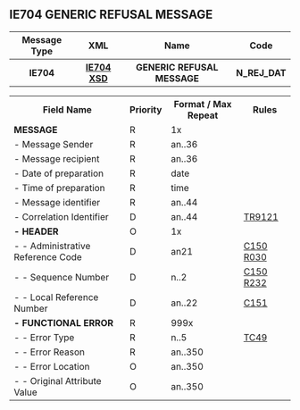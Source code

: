 ## IE704 GENERIC REFUSAL MESSAGE
<table>
 <tr>
  <th>
   Message Type
  </th>
  <th>
   XML
  </th>
  <th>
   Name
  </th>
  <th>
   Code
  </th>
 </tr>
 <tr>
  <th>
   IE704
  </th>
  <th>
  <a href="https://github.com/hmrc/excise-movement-control-system-api/blob/main/app/xsd/ie704uk.xsd">IE704 XSD</a>
  </th>
  <th>
   GENERIC REFUSAL MESSAGE
  </th>
  <th>
   N_REJ_DAT
  </th>
 </tr>
</table>
<table>
 <tr>
  <th>
   Field Name
  </th>
  <th>
   Priority
  </th>
  <th>
   Format / Max Repeat
  </th>
  <th>
   Rules
  </th>
 </tr>
 <tr>
  <td>
   <b>MESSAGE</b>
  </td>
  <td>
   R
  </td>
  <td>
   1x
  </td>
  <td>
   <span>
   </span>
  </td>
 </tr>
 <tr>
  <td>
   - Message Sender
  </td>
  <td>
   R
  </td>
  <td>
   an..36
  </td>
  <td>
  </td>
 </tr>
 <tr>
  <td>
   - Message recipient
  </td>
  <td>
   R
  </td>
  <td>
   an..36
  </td>
  <td>
  </td>
 </tr>
 <tr>
  <td>
   - Date of preparation
  </td>
  <td>
   R
  </td>
  <td>
   date
  </td>
  <td>
  </td>
 </tr>
 <tr>
  <td>
   - Time of preparation
  </td>
  <td>
   R
  </td>
  <td>
   time
  </td>
  <td>
  </td>
 </tr>
 <tr>
  <td>
   - Message identifier
  </td>
  <td>
   R
  </td>
  <td>
   an..44
  </td>
  <td>
  </td>
 </tr>
 <tr>
  <td>
   - Correlation Identifier
  </td>
  <td>
   D
  </td>
  <td>
   an..44
  </td>
  <td>
   <a href="rules.html#tr9121">
    TR9121
   </a>
  </td>
 </tr>
 <tr>
  <td>
   <b>- HEADER</b>
  </td>
  <td>
   O
  </td>
  <td>
   1x
  </td>
  <td>
   <span>
   </span>
  </td>
 </tr>
 <tr>
  <td>
   - - Administrative Reference Code
  </td>
  <td>
   D
  </td>
  <td>
   an21
  </td>
  <td>
   <span>
    <a href="conditions.html#c150">C150</a>
   </span>
   <a href="rules.html#r030">
    R030
   </a>
  </td>
 </tr>
 <tr>
  <td>
   - - Sequence Number
  </td>
  <td>
   D
  </td>
  <td>
   n..2
  </td>
  <td>
   <span>
    <a href="conditions.html#c150">C150</a>
   </span>
   <a href="rules.html#r232">
    R232
   </a>
  </td>
 </tr>
 <tr>
  <td>
   - - Local Reference Number
  </td>
  <td>
   D
  </td>
  <td>
   an..22
  </td>
  <td>
   <span>
    <a href="conditions.html#c151">C151</a>
   </span>
  </td>
 </tr>
 <tr>
  <td>
   <b>- FUNCTIONAL ERROR</b>
  </td>
  <td>
   R
  </td>
  <td>
   999x
  </td>
  <td>
   <span>
   </span>
  </td>
 </tr>
 <tr>
  <td>
   - - Error Type
  </td>
  <td>
   R
  </td>
  <td>
   n..5
  </td>
  <td>
   <a href="technical-codelists.html#tc49">
    TC49
   </a>
  </td>
 </tr>
 <tr>
  <td>
   - - Error Reason
  </td>
  <td>
   R
  </td>
  <td>
   an..350
  </td>
  <td>
  </td>
 </tr>
 <tr>
  <td>
   - - Error Location
  </td>
  <td>
   O
  </td>
  <td>
   an..350
  </td>
  <td>
  </td>
 </tr>
 <tr>
  <td>
   - - Original Attribute Value
  </td>
  <td>
   O
  </td>
  <td>
   an..350
  </td>
  <td>
  </td>
 </tr>
</table>
